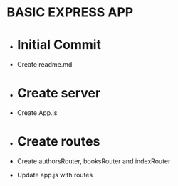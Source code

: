 # BASIC EXPRESS APP

- # Initial Commit

- Create readme.md

- # Create server

- Create App.js 

- # Create routes
- Create authorsRouter, booksRouter and indexRouter
- Update app.js with routes
